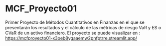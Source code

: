# MCF_Proyecto01
Primer Proyecto de Métodos Cuantitativos en Finanzas en el que se presentarán los resultados y el cálculo de las métricas de riesgo VaR y ES o CVaR de un activo financiero.
El proyecto se puede visualizar en : https://mcfproyecto01-x3oeb8ygaaemw2pnfptrre.streamlit.app/ 
